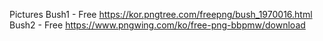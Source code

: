Pictures
Bush1 - Free
https://kor.pngtree.com/freepng/bush_1970016.html
Bush2 - Free
https://www.pngwing.com/ko/free-png-bbpmw/download
